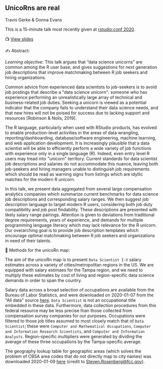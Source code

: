 ## UnicoRns are real

[slides]: https://unicoRns-are-real.netlify.com/

Travis Gerke &#38; Donna Evans

This is a 15-minute talk most recently given at [rstudio:conf 2020](https://web.cvent.com/event/36ebe042-0113-44f1-8e36-b9bc5d0733bf/).

&#x1F4FA; [View slides][slides]

&#x270D;&#xFE0F; Abstract: 

<i>Learning objective:</i> This talk argues that “data science unicorns” are common among the R user base, and gives suggestions for next generation job descriptions that improve matchmaking between R job seekers and hiring organizations.

Common advice from experienced data scientists to job-seekers is to avoid job postings that describe a "data science unicorn": someone who has experience performing an unrealistically large array of technical and business-related job duties. Seeking a unicorn is viewed as a potential indicator that the company fails to understand their data science needs, and that new hires will not be poised for success due to lacking support and resources [Robinson & Nolis, 2019].

The R language, particularly when used with RStudio products, has evolved to enable production-level activities in the areas of data wrangling, reporting/dashboarding, database/software engineering, machine learning, and web application development. It is increasingly plausible that a data scientist will be able to efficiently perform a wide variety of job functions with experience only in a single language (R). Indeed, even entry level R users may tread into "unicorn" territory. Current standards for data scientist job descriptions and salaries do not accommodate this nuance, leaving both job-seekers and hiring managers unable to distinguish job requirements which should be read as warning signs from listings which are idyllic matches for the modern R unicorn.

In this talk, we present data aggregated from several large compensation analytics companies which summarize current benchmarks for data science job descriptions and corresponding salary ranges. We then suggest job description language to target modern R users, considering both job duty compatibility and job post findability. These descriptions are presented with likely salary range pairings. Attention is given to deviations from traditional degree requirements, years of experience, and demands for multiple programming language literacy which may lack relevance for the R unicorn. Our overarching goal is to provide job description templates which encourage optimal matchmaking between R job seekers and organizations in need of their talents.

&#x1F9EE; Methods for the unicoRn map: 

The aim of the unicoRn map is to present `Data Scientist I-V` salary estimates across a variety of cities/metropolitan regions in the US. We are equipped with salary estimaes for the Tampa region, and we need to multiply these estimates by cost of living and region-specific data science demands in order to span the country. 

Salary data across a broad selection of occupations are available from the Bureau of Labor Statistics, and were downloaded on 2020-01-07 from the "All data" source [here](https://www.bls.gov/oes/tables.htm). `Data Scientist` is not an occupational title embedded in these data. Furthermore, data collection procedures from this federal resource may be less precise than those collected from compensation survey companies for our purposes. Occupations were filtered to those job titles assumed to most closely match that of `Data Scientist`; these were `Computer and Mathematical Occupations`, `Computer and Information Research Scientists`, and `Computer and Information Analysts`. Region-specific multipliers were generated by dividing the average of these three occupations by the Tampa-specific average. 

The geography lookup table for geographic areas (which solves the problem of CBSA area codes that do not directly map to city names) was downloaded 2020-01-09 [here](https://opendata.fcc.gov/Wireline/Geography-Lookup-Table/v5vt-e7vw) (credit to Steven.Rosenberg@fcc.gov).
